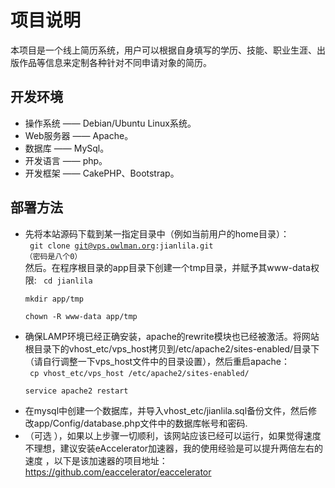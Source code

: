 项目说明
====== 
本项目是一个线上简历系统，用户可以根据自身填写的学历、技能、职业生涯、出版作品等信息来定制各种针对不同申请对象的简历。

开发环境
------
+ 操作系统      —— Debian/Ubuntu Linux系统。
+ Web服务器 —— Apache。
+ 数据库         —— MySql。
+ 开发语言     —— php。
+ 开发框架     —— CakePHP、Bootstrap。

部署方法
------ 
+ 先将本站源码下载到某一指定目录中（例如当前用户的home目录）：  
	<code> git clone git@vps.owlman.org:jianlila.git  （密码是八个0）</code>  
	然后。在程序根目录的app目录下创建一个tmp目录，并赋予其www-data权限:
	<code>
	    cd jianlila  
	    mkdir app/tmp  
	    chown -R www-data app/tmp  
	</code>
+ 确保LAMP环境已经正确安装，apache的rewrite模块也已经被激活。将网站根目录下的vhost_etc/vps_host拷贝到/etc/apache2/sites-enabled/目录下（请自行调整一下vps_host文件中的目录设置），然后重启apache：  
	<code>
		cp vhost_etc/vps_host /etc/apache2/sites-enabled/  
		service apache2 restart  
	</code>		
+ 在mysql中创建一个数据库，并导入vhost_etc/jianlila.sql备份文件，然后修改app/Config/database.php文件中的数据库帐号和密码.
+ （可选 ），如果以上步骤一切顺利，该网站应该已经可以运行，如果觉得速度不理想，建议安装eAccelerator加速器，我的使用经验是可以提升两倍左右的速度 ，以下是该加速器的项目地址：
https://github.com/eaccelerator/eaccelerator
